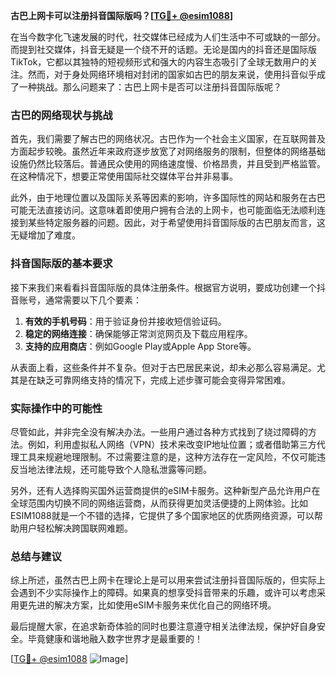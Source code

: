 **古巴上网卡可以注册抖音国际版吗？[[TG💪+ @esim1088](https://t.me/s/esim1088)]**

在当今数字化飞速发展的时代，社交媒体已经成为人们生活中不可或缺的一部分。而提到社交媒体，抖音无疑是一个绕不开的话题。无论是国内的抖音还是国际版TikTok，它都以其独特的短视频形式和强大的内容生态吸引了全球无数用户的关注。然而，对于身处网络环境相对封闭的国家如古巴的朋友来说，使用抖音似乎成了一种挑战。那么问题来了：古巴上网卡是否可以注册抖音国际版呢？

### 古巴的网络现状与挑战

首先，我们需要了解古巴的网络状况。古巴作为一个社会主义国家，在互联网普及方面起步较晚。虽然近年来政府逐步放宽了对网络服务的限制，但整体的网络基础设施仍然比较落后。普通民众使用的网络速度慢、价格昂贵，并且受到严格监管。在这种情况下，想要正常使用国际社交媒体平台并非易事。

此外，由于地理位置以及国际关系等因素的影响，许多国际性的网站和服务在古巴可能无法直接访问。这意味着即使用户拥有合法的上网卡，也可能面临无法顺利连接到某些特定服务器的问题。因此，对于希望使用抖音国际版的古巴朋友而言，这无疑增加了难度。

### 抖音国际版的基本要求

接下来我们来看看抖音国际版的具体注册条件。根据官方说明，要成功创建一个抖音账号，通常需要以下几个要素：

1. **有效的手机号码**：用于验证身份并接收短信验证码。
2. **稳定的网络连接**：确保能够正常浏览网页及下载应用程序。
3. **支持的应用商店**：例如Google Play或Apple App Store等。

从表面上看，这些条件并不复杂。但对于古巴居民来说，却未必那么容易满足。尤其是在缺乏可靠网络支持的情况下，完成上述步骤可能会变得异常困难。

### 实际操作中的可能性

尽管如此，并非完全没有解决办法。一些用户通过各种方式找到了绕过障碍的方法。例如，利用虚拟私人网络（VPN）技术来改变IP地址位置；或者借助第三方代理工具来规避地理限制。不过需要注意的是，这种方法存在一定风险，不仅可能违反当地法律法规，还可能导致个人隐私泄露等问题。

另外，还有人选择购买国外运营商提供的eSIM卡服务。这种新型产品允许用户在全球范围内切换不同的网络运营商，从而获得更加灵活便捷的上网体验。比如ESIM1088就是一个不错的选择，它提供了多个国家地区的优质网络资源，可以帮助用户轻松解决跨国联网难题。

### 总结与建议

综上所述，虽然古巴上网卡在理论上是可以用来尝试注册抖音国际版的，但实际上会遇到不少实际操作上的障碍。如果真的想享受抖音带来的乐趣，或许可以考虑采用更先进的解决方案，比如使用eSIM卡服务来优化自己的网络环境。

最后提醒大家，在追求新奇体验的同时也要注意遵守相关法律法规，保护好自身安全。毕竟健康和谐地融入数字世界才是最重要的！

[[TG💪+ @esim1088](https://t.me/s/esim1088) ![Image](https://i.postimg.cc/4NQfJmqS/Snipaste-2025-05-13-00-14-12.png)]
